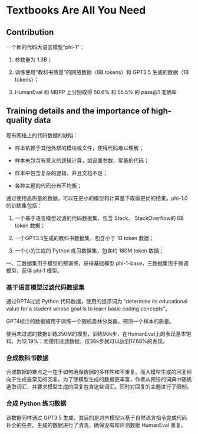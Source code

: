 # Textbooks Are All You Need

## Contribution

一个新的代码大语言模型“phi-1”：

1. 参数量为 1.3B；

2. 训练使用“教科书质量”的网络数据（6B tokens）和 GPT3.5 生成的数据（1B tokens）；

3. HumanEval 和 MBPP 上分别取得 50.6% 和 55.5% 的 pass@1 准确率

## Training details and the importance of high-quality data

现有网络上的代码数据的缺陷：

- 样本依赖于其他外部的模块或文件，使得代码难以理解；

- 样本未包含有意义的逻辑计算，如设置参数、常量的代码；

- 样本中包含复杂的逻辑，并且文档不足；

- 各种主题的代码分布不均衡；

通过使用高质量的数据，可以在更小的模型和计算量下取得更优的结果。phi-1.0 的训练集包括：

1. 一个基于语言模型过滤的代码数据集，包含 Stack、 StackOverflow的 6B token 数据；

2. 一个GPT3.5生成的教科书数据集，包含小于 1B token 数据；

3. 一个小的生成的 Python 练习数据集，包含约 180M token 数据；

一、二数据集用于模型的预训练，获得基础模型 phi-1-base，三数据集用于微调模型，获得 phi-1 模型。

### 基于语言模型过滤代码数据集

通过GPT4过滤 Python 代码数据，使用的提示词为 “determine its educational value for a student whose goal is to learn basic coding concepts”。

GPT4标注的数据被用于训练一个随机森林分类器，预测一个样本的质量。

使用未过滤的数据训练350M的模型，训练96k步，在HumanEval上的表现基本饱和，为12.19%；而使用过滤数据，仅36k步就可以达到17.68%的表现。

### 合成教科书数据

合成数据的难点之一在于如何确保数据的多样性和不重复。而大模型生成的回复倾向于生成最常见的回复。为了使模型生成的数据更丰富，作者从预设的词典中随机选取词汇，并要求模型生成的回复包含这些词汇。同时对回复的主题进行了限制。

### 合成 Python 练习数据

该数据同样通过 GPT3.5 生成，其目的是对齐模型以基于自然语言指令完成代码补全的任务。生成的数据进行了清洗，确保没有和评测数据 HumanEval 重复。

